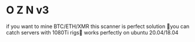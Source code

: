 # O Z N v3
if you want to mine BTC/ETH/XMR this scanner is perfect solution 💫you can catch servers with 1080Ti rigs💫
works perfectly on ubuntu 20.04/18.04
